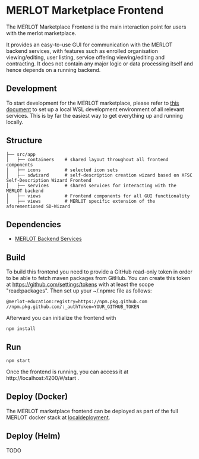 # MERLOT Marketplace Frontend

The MERLOT Marketplace Frontend is the main interaction point for users with the merlot marketplace.

It provides an easy-to-use GUI for communication with the MERLOT backend services, with features such as enrolled organisation viewing/editing, user listing, service offering viewing/editing and contracting. It does not contain any major logic or data processing itself and hence depends on a running backend.

## Development

To start development for the MERLOT marketplace, please refer to [this document](https://github.com/merlot-education/.github/blob/main/Docs/DevEnv.md)
to set up a local WSL development environment of all relevant services.
This is by far the easiest way to get everything up and running locally.

## Structure


    ├── src/app
    │   ├── containers    # shared layout throughout all frontend components
    │   ├── icons         # selected icon sets
    │   ├── sdwizard      # self-description creation wizard based on XFSC Self-Description Wizard Frontend
    │   ├── services      # shared services for interacting with the MERLOT backend
    │   ├── views         # Frontend components for all GUI functionality 
    │   ├── views         # MERLOT specific extension of the aforementioned SD-Wizard


## Dependencies
- [MERLOT Backend Services](https://github.com/merlot-education/localdeployment)

## Build

To build this frontend you need to provide a GitHub read-only token in order to be able to fetch maven packages from
GitHub. You can create this token at https://github.com/settings/tokens with at least the scope "read:packages".
Then set up your ~/.npmrc file as follows:

    @merlot-education:registry=https://npm.pkg.github.com
    //npm.pkg.github.com/:_authToken=YOUR_GITHUB_TOKEN

Afterward you can initialize the frontend with

    npm install

## Run

    npm start

Once the frontend is running, you can access it at http://localhost:4200/#/start .

## Deploy (Docker)

The MERLOT marketplace frontend can be deployed as part of the full MERLOT docker stack at
[localdeployment](https://github.com/merlot-education/localdeployment).

## Deploy (Helm)
TODO